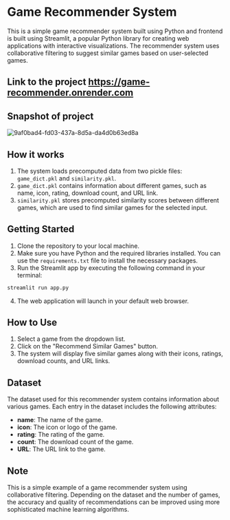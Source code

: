 # Game Recommender System

This is a simple game recommender system built using Python and frontend is built using Streamlit, a popular Python library for creating web applications with interactive visualizations. The recommender system uses collaborative filtering to suggest similar games based on user-selected games.

## Link to the project https://game-recommender.onrender.com

## Snapshot of project
![9af0bad4-fd03-437a-8d5a-da4d0b63ed8a](https://github.com/MZKhan18/Game-Recommender-System/assets/83308074/54c9499a-4689-4a98-b500-ce1951855be1)


## How it works

1. The system loads precomputed data from two pickle files: `game_dict.pkl` and `similarity.pkl`.
2. `game_dict.pkl` contains information about different games, such as name, icon, rating, download count, and URL link.
3. `similarity.pkl` stores precomputed similarity scores between different games, which are used to find similar games for the selected input.

## Getting Started

1. Clone the repository to your local machine.
2. Make sure you have Python and the required libraries installed. You can use the `requirements.txt` file to install the necessary packages.
3. Run the Streamlit app by executing the following command in your terminal:

```bash
streamlit run app.py
```

4. The web application will launch in your default web browser.

## How to Use

1. Select a game from the dropdown list.
2. Click on the "Recommend Similar Games" button.
3. The system will display five similar games along with their icons, ratings, download counts, and URL links.

## Dataset

The dataset used for this recommender system contains information about various games. Each entry in the dataset includes the following attributes:

- **name**: The name of the game.
- **icon**: The icon or logo of the game.
- **rating**: The rating of the game.
- **count**: The download count of the game.
- **URL**: The URL link to the game.

## Note

This is a simple example of a game recommender system using collaborative filtering. Depending on the dataset and the number of games, the accuracy and quality of recommendations can be improved using more sophisticated machine learning algorithms.
